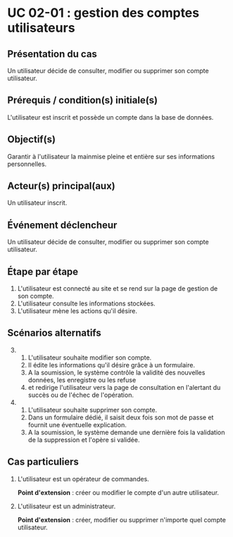 # UC 02-01 : gestion des comptes utilisateurs

## Présentation du cas

Un utilisateur décide de consulter, modifier ou supprimer son compte utilisateur.

## Prérequis / condition(s) initiale(s)

L'utilisateur est inscrit et possède un compte dans la base de données.

## Objectif(s)

Garantir à l'utilisateur la mainmise pleine et entière sur ses informations personnelles.

## Acteur(s) principal(aux)

Un utilisateur inscrit.

## Événement déclencheur

Un utilisateur décide de consulter, modifier ou supprimer son compte utilisateur.

## Étape par étape

1. L'utilisateur est connecté au site et se rend sur la page de gestion de son compte.
2. L'utilisateur consulte les informations stockées.
3. L'utilisateur mène les actions qu'il désire.

## Scénarios alternatifs

3. 1. L'utilisateur souhaite modifier son compte.
   2. Il édite les informations qu'il désire grâce à un formulaire.
   3. A la soumission, le système contrôle la validité des nouvelles données, les enregistre ou les refuse
   4. et redirige l'utilisateur vers la page de consultation en l'alertant du succès ou de l'échec de l'opération.


3. 1. L'utilisateur souhaite supprimer son compte.
   2. Dans un formulaire dédié, il saisit deux fois son mot de passe et fournit une éventuelle explication.
   3. A la soumission, le système demande une dernière fois la validation de la suppression et l'opère si validée.

## Cas particuliers

1. L'utilisateur est un opérateur de commandes.

    __Point d'extension__ : créer ou modifier le compte d'un autre utilisateur.


1. L'utilisateur est un administrateur.

    __Point d'extension__ : créer, modifier ou supprimer n'importe quel compte utilisateur.
